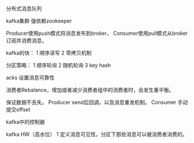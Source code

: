 分布式消息队列

kafka集群  强依赖zookeeper



Producer使用push模式将消息发布到broker，
Consumer使用pull模式从broker订阅并消费消息。

kafka的快：
1  顺序读写
2  零拷贝机制

分区策略：
1 顺序轮询
2 随机轮询
3 key hash


acks 设置消息可靠性

消费者Rebalance，增加或者减少消费者组中的消费者时，会发生重平衡。


保证数据不丢失。
Producer send后回调，以及消息重发机制。
Consumer 手动提交offset

kafka中的控制器






kafka HW（高水位）
1 定义消息可见性，分区下那些消息可以被消费者消费的。





